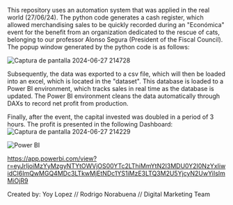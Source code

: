 This repository uses an automation system that was applied in the real world (27/06/24).
The python code generates a cash register, which allowed merchandising sales to be quickly recorded during an "Económica" event for the benefit
from an organization dedicated to the rescue of cats, belonging to our professor Alonso Segura (President of the Fiscal Council).
The popup window generated by the python code is as follows:


![Captura de pantalla 2024-06-27 214728](https://github.com/YoyLopez/SalesTrackingSystem/assets/172577623/958072ac-5200-427b-a9db-658b6032606d)

Subsequently, the data was exported to a csv file, which will then be loaded into an excel, which is located in the "dataset". This database is loaded
to a Power BI environment, which tracks sales in real time as the database is updated. The Power BI environment cleans the data automatically through
DAXs to record net profit from production.

Finally, after the event, the capital invested was doubled in a period of 3 hours. The profit is presented in the following Dashboard:
![Captura de pantalla 2024-06-27 214229](https://github.com/YoyLopez/SalesTrackingSystem/assets/172577623/5a042b02-af24-46fa-9e1e-00d9051cf818)

![Power BI](https://img.shields.io/badge/-PowerBI-F7DF1E?style=flat&logo=PowerBI)

https://app.powerbi.com/view?r=eyJrIjoiMzYyMzgyNTYtOWVjOS00YTc2LThiMmYtN2I3MDU0Y2I0NzYxIiwidCI6ImQwMGQ4MDc3LTkwMjEtNDc1YS1iMzE3LTQ3M2U5YjcyN2UwYiIsImMiOjR9

Created by: Yoy Lopez // Rodrigo Norabuena // Digital Marketing Team
